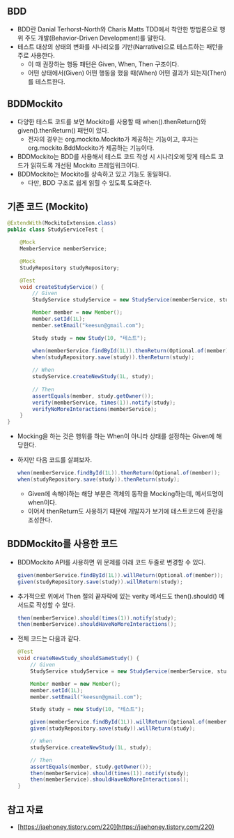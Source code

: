 ## BDD

- BDD란 Danial Terhorst-North와 Charis Matts TDD에서 착안한 방법론으로 행위 주도 개발(Behavior-Driven Development)를 말한다.
- 테스트 대상의 상태의 변화를 시나리오를 기반(Narrative)으로 테스트하는 패턴을 주로 사용한다.
    - 이 때 권장하는 행동 패턴은 Given, When, Then 구조이다.
    - 어떤 상태에서(Given) 어떤 행동을 했을 때(When) 어떤 결과가 되는지(Then)를 테스트한다.

## BDDMockito

- 다양한 테스트 코드를 보면 Mockito를 사용할 때 when().thenReturn()와 given().thenReturn() 패턴이 있다.
    - 전자의 경우는 org.mockito.Mockito가 제공하는 기능이고, 후자는 org.mockito.BddMockito가 제공하는 기능이다.
- BDDMockito는 BDD를 사용해서 테스트 코드 작성 시 시나리오에 맞게 테스트 코드가 읽히도록 개선된 Mockito 프레임워크이다.
- BDDMockito는 Mockito를 상속하고 있고 기능도 동일하다.
    - 다만, BDD 구조로 쉽게 읽힐 수 있도록 도와준다.

## 기존 코드 (Mockito)

```java
@ExtendWith(MockitoExtension.class)
public class StudyServiceTest {

    @Mock
    MemberService memberService;

    @Mock
    StudyRepository studyRepository;

    @Test
    void createStudyService() {
        // Given
        StudyService studyService = new StudyService(memberService, studyRepository);

        Member member = new Member();
        member.setId(1L);
        member.setEmail("keesun@gmail.com");

        Study study = new Study(10, "테스트");

        when(memberService.findById(1L)).thenReturn(Optional.of(member));
        when(studyRepository.save(study)).thenReturn(study);
        
        // When
        studyService.createNewStudy(1L, study);
        
        // Then
        assertEquals(member, study.getOwner());
        verify(memberService, times(1)).notify(study);
        verifyNoMoreInteractions(memberService);
    }
}
```

- Mocking을 하는 것은 행위를 하는 When이 아니라 상태를 설정하는 Given에 해당한다.
- 하지만 다음 코드를 살펴보자.
    
    ```java
    when(memberService.findById(1L)).thenReturn(Optional.of(member));
    when(studyRepository.save(study)).thenReturn(study);
    ```
    
    - Given에 속해야하는 해당 부분은 객체의 동작을 Mocking하는데, 메서드명이 when이다.
    - 이어서 thenReturn도 사용하기 때문에 개발자가 보기에 테스트코드에 혼란을 조성한다.

## BDDMockito를 사용한 코드

- BDDMockito API를 사용하면 위 문제를 아래 코드 두줄로 변경할 수 있다.
    
    ```java
    given(memberService.findById(1L)).willReturn(Optional.of(member));
    given(studyRepository.save(study)).willReturn(study);
    ```
    
- 추가적으로 위에서 Then 절의 끝자락에 있는 verity 메서드도 then().should() 메서드로 작성할 수 있다.
    
    ```java
    then(memberService).should(times(1)).notify(study);
    then(memberService).shouldHaveNoMoreInteractions();
    ```
    
- 전체 코드는 다음과 같다.
    
    ```java
    @Test
    void createNewStudy_shouldSameStudy() {
        // Given
        StudyService studyService = new StudyService(memberService, studyRepository);
    
        Member member = new Member();
        member.setId(1L);
        member.setEmail("keesun@gmail.com");
    
        Study study = new Study(10, "테스트");
    
        given(memberService.findById(1L)).willReturn(Optional.of(member));
        given(studyRepository.save(study)).willReturn(study);
    
        // When
        studyService.createNewStudy(1L, study);
    
        // Then
        assertEquals(member, study.getOwner());
        then(memberService).should(times(1)).notify(study);
        then(memberService).shouldHaveNoMoreInteractions();
    }
    ```
    

## 참고 자료

- [https://jaehoney.tistory.com/220](https://jaehoney.tistory.com/220)
